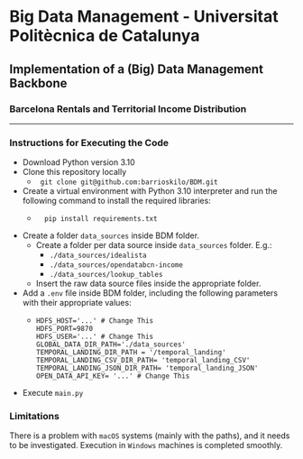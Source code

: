 # Big Data Management - Universitat Politècnica de Catalunya
## Implementation of a (Big) Data Management Backbone
### Barcelona Rentals and Territorial Income Distribution
***
### Instructions for Executing the Code

- Download Python version 3.10
- Clone this repository locally
  - ``` git clone git@github.com:barrioskilo/BDM.git```
- Create a virtual environment with Python 3.10 interpreter and run the following command to install the required libraries:
  - ```
      pip install requirements.txt
    ```
- Create a folder `data_sources` inside BDM folder.
  - Create a folder per data source inside `data_sources` folder. E.g.:
    - `./data_sources/idealista`
    - `./data_sources/opendatabcn-income`
    - `./data_sources/lookup_tables`
  - Insert the raw data source files inside the appropriate folder.
- Add a `.env` file inside BDM folder, including the following parameters with their appropriate values:
  - ```
    HDFS_HOST='...' # Change This
    HDFS_PORT=9870
    HDFS_USER='...' # Change This
    GLOBAL_DATA_DIR_PATH='./data_sources'
    TEMPORAL_LANDING_DIR_PATH = '/temporal_landing'
    TEMPORAL_LANDING_CSV_DIR_PATH= 'temporal_landing_CSV'
    TEMPORAL_LANDING_JSON_DIR_PATH= 'temporal_landing_JSON'
    OPEN_DATA_API_KEY= '...' # Change This
    ```
- Execute `main.py`

### Limitations
There is a problem with `macOS` systems (mainly with the paths), and it needs to be investigated.
Execution in `Windows` machines is completed smoothly.